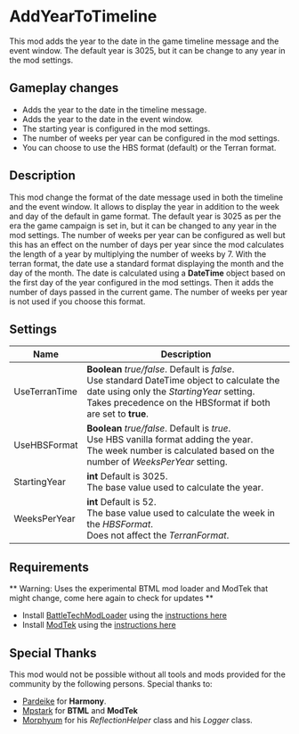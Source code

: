 
# AddYearToTimeline
This mod adds the year to the date in the game timeline message and the event window.
The default year is 3025, but it can be change to any year in the mod settings.
## Gameplay changes
* Adds the year to the date in the timeline message.
* Adds the year to the date in the event window.
* The starting year is configured in the mod settings.
* The number of weeks per year can be configured in the mod settings.
* You can choose to use the HBS format (default) or the Terran format.
## Description
This mod change the format of the date message used in both the timeline and the event window. It allows to display the year in addition to the week and day of the default in game format.
The default year is 3025 as per the era the game campaign is set in, but it can be changed to any year in the mod settings.
The number of weeks per year can be configured as well but this has an effect on the number of days per year since the mod calculates the length of a year by multiplying the number of weeks by 7.
With the terran format, the date use a standard format displaying the month and the day of the month. The date is calculated using a **DateTime** object based on the first day of the year configured in the mod settings. Then it adds the number of days passed in the current game. The number of weeks per year is not used if you choose this format.
## Settings
| Name  | Description |
| ---- | --- |
| UseTerranTime | **Boolean** *true/false*. Default is *false*.<br>Use standard DateTime object to calculate the date using only the *StartingYear* setting.<br>Takes precedence on the HBSformat if both are set to **true**. |
| UseHBSFormat | **Boolean** *true/false*. Default is *true*.<br>Use HBS vanilla format adding the year.<br>The week number is calculated based on the number of *WeeksPerYear* setting. |
| StartingYear | **int** Default is 3025.<br>The base value used to calculate the year. |
| WeeksPerYear | **int** Default is 52.<br>The base value used to calculate the week in the *HBSFormat*.<br>Does not affect the *TerranFormat*. |
## Requirements
** Warning: Uses the experimental BTML mod loader and ModTek that might change, come here again to check for updates **
* Install [BattleTechModLoader](https://github.com/Mpstark/BattleTechModLoader/releases) using the [instructions here](https://github.com/Mpstark/BattleTechModLoader)
* Install [ModTek](https://github.com/Mpstark/ModTek/releases) using the [instructions here](https://github.com/Mpstark/ModTek/tree/master/ModTek)
## Special Thanks
This mod would not be possible without all tools and mods provided for the community by the following persons. Special thanks to:
* [Pardeike](https://github.com/pardeike) for **Harmony**.
* [Mpstark](https://github.com/Mpstark) for **BTML** and **ModTek**
* [Morphyum](https://github.com/Morphyum) for his *ReflectionHelper* class and his *Logger* class.
